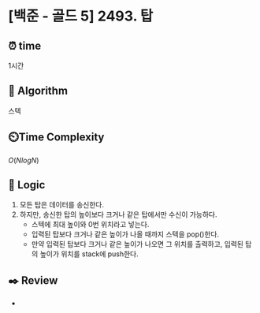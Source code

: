 # [백준 - 골드 5] 2493. 탑

## ⏰  **time**

1시간

## :pushpin: **Algorithm**

스텍

## ⏲️**Time Complexity**

$O(NlogN)$

## :round_pushpin: **Logic**

1. 모든 탑은 데이터를 송신한다.
2. 하지만, 송신한 탑의 높이보다 크거나 같은 탑에서만 수신이 가능하다.
   - 스텍에 최대 높이와 0번 위치라고 넣는다.
   - 입력된 탑보다 크거나 같은 높이가 나올 때까지 스텍을 pop()한다.
   - 만약 입력된 탑보다 크거나 같은 높이가 나오면 그 위치를 출력하고, 입력된 탑의 높이가 위치를 stack에 push한다.

## :black_nib: **Review**
- 

